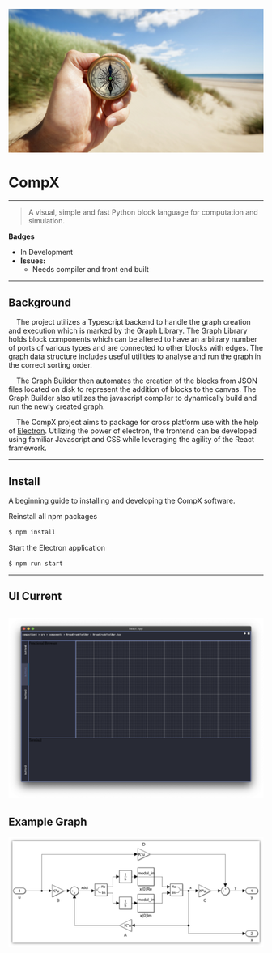![Banner](resources/banner.jpeg)

# CompX

---

> A visual, simple and fast Python block language for computation and simulation.

**Badges**

- In Development
- **Issues:**
  - Needs compiler and front end built

---

## Background

&nbsp;&nbsp;&nbsp;&nbsp;The project utilizes a Typescript backend to handle the graph creation and execution which is
 marked by the Graph Library.  The Graph Library holds block components which can be altered to have an arbitrary number
  of ports of various types and are connected to other blocks with edges.  The graph data structure includes useful
  utilities to analyse and run the graph in the correct sorting order.

&nbsp;&nbsp;&nbsp;&nbsp;The Graph Builder then automates the creation of the blocks from JSON files located on disk to
represent the addition of blocks to the canvas.  The Graph Builder also utilizes the javascript compiler to dynamically
build and run the newly created graph.

&nbsp;&nbsp;&nbsp;&nbsp;The CompX project aims to package for cross platform use with the help of 
[Electron](https://www.electronjs.org).  Utilizing the power of electron, the frontend can be developed using familiar 
Javascript and CSS while leveraging the agility of the React framework.

---

## Install

A beginning guide to installing and developing the CompX software.

Reinstall all npm packages

```bash
$ npm install
```

Start the Electron application

```bash
$ npm run start
```

---

## UI Current
![UI Design](resources/ui_design.png)
---

## Example Graph
![Sample Graph](resources/sample_graph.png)
